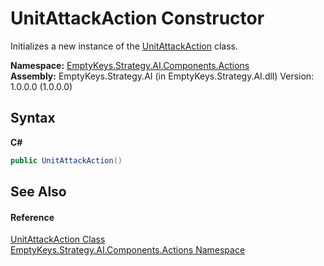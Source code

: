 # UnitAttackAction Constructor 
 

Initializes a new instance of the <a href="T_EmptyKeys_Strategy_AI_Components_Actions_UnitAttackAction">UnitAttackAction</a> class.

**Namespace:**&nbsp;<a href="N_EmptyKeys_Strategy_AI_Components_Actions">EmptyKeys.Strategy.AI.Components.Actions</a><br />**Assembly:**&nbsp;EmptyKeys.Strategy.AI (in EmptyKeys.Strategy.AI.dll) Version: 1.0.0.0 (1.0.0.0)

## Syntax

**C#**<br />
``` C#
public UnitAttackAction()
```


## See Also


#### Reference
<a href="T_EmptyKeys_Strategy_AI_Components_Actions_UnitAttackAction">UnitAttackAction Class</a><br /><a href="N_EmptyKeys_Strategy_AI_Components_Actions">EmptyKeys.Strategy.AI.Components.Actions Namespace</a><br />